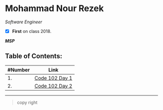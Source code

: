# Mohammad Nour Rezek
*Software Engineer*
- [x] **First** on class 2018.

***MSP***

## Table of Contents:
#Number | Link
------------ | -------------
1. | [Code 102 Day 1](https://mohammad-nour-rezek.github.io/Reading-Notes/reading-notes-day1)
2. | [Code 102 Day 2](https://mohammad-nour-rezek.github.io/Reading-Notes/reading-notes-day2)


***
> copy right